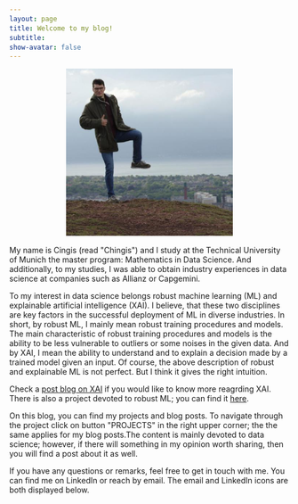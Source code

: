 ```yaml
---
layout: page
title: Welcome to my blog!
subtitle:
show-avatar: false
---
```

<p align="center">
<img src="/img/profile.jfif" alt="geo" width="300" height="300"/>
</p>

My name is Cingis (read "Chingis") and I study at the Technical University of Munich the master program: Mathematics in Data Science. And additionally, to my studies, I was able to obtain industry experiences in data science at companies such as  Allianz or Capgemini.

To my interest in data science belongs robust machine learning (ML) and explainable artificial intelligence (XAI). I believe, that these two disciplines are key factors in the successful deployment of ML in diverse industries. In short, by robust ML, I mainly mean robust training procedures and models. The main characteristic of robust training procedures and models is the ability to be less vulnerable to outliers or some noises in the given data. And by XAI, I mean the ability to understand and to explain a decision made by a trained model given an input. Of course, the above description of robust and explainable ML is not perfect. But I think it gives the right intuition.

Check a [post blog on XAI](_posts\2020-06-26-XAI.md) if you would like to know more reagrding XAI. There is also a project devoted to robust ML; you can find it [here](adjusting_keras_loop.md).

On this blog, you can find my projects and blog posts. To navigate through the project click on button "PROJECTS" in the right upper corner; the the same applies for my blog posts.The content is mainly devoted to data science; however, if there will something in my opinion worth sharing, then you will find a post about it as well.

If you have any questions or remarks, feel free to get in touch with me. You can find me on LinkedIn or reach by email. The email and LinkedIn icons are both displayed below. 